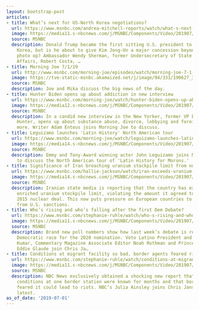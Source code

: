 ```yaml
---
layout: bootstrap-post
articles:
- title: What’s next for US-North Korea negotiations?
  url: https://www.msnbc.com/andrea-mitchell-reports/watch/what-s-next-for-us-north-korea-negotiations-63039557647
  image: https://media11.s-nbcnews.com/j/MSNBC/Components/Video/201907/n_mitchell_northkorea_190701_1920x1080.nbcnews-fp-1200-630.jpg
  source: MSNBC
  description: Donald Trump became the first sitting U.S. president to walk into North
    Korea, but is he about to give Kim Jong-Un a major concession beyond the priceless
    photo op? Ambassador Wendy Sherman, former Undersecretary of State for Political
    Affairs, Robert Costa, …
- title: Morning Joe 7/1/19
  url: http://www.msnbc.com/morning-joe/episodes/watch/morning-joe-7-1-19-episode
  image: https://tve-static-msnbc.akamaized.net/j/image/94/331/190627_3979937_Morning_Joe_7_1_19_800x450_1561319491670.video_1067x600.jpg
  source: MSNBC
  description: Joe and Mika discuss the big news of the day.
- title: Hunter Biden opens up about addiction in new interview
  url: https://www.msnbc.com/morning-joe/watch/hunter-biden-opens-up-about-addiction-in-new-interview-63031365709
  image: https://media12.s-nbcnews.com/j/MSNBC/Components/Video/201907/n_mj_hunter_190701_1920x1080.nbcnews-fp-1200-630.jpg
  source: MSNBC
  description: In a candid new interview in the New Yorker, former VP Biden's son,
    Hunter, opens up about substance abuse, divorce, lobbying and foreign work and
    more. Writer Adam Entous joins Morning Joe to discuss.
- title: Leguizamo launches 'Latin History' North American tour
  url: https://www.msnbc.com/morning-joe/watch/leguizamo-launches-latin-history-north-american-tour-63030341758
  image: https://media14.s-nbcnews.com/j/MSNBC/Components/Video/201907/n_mj_john_190701_1920x1080.nbcnews-fp-1200-630.jpg
  source: MSNBC
  description: Emmy and Tony-Award winning actor John Leguizamo joins Morning Joe
    to discuss the North American tour of 'Latin History for Morons.'
- title: Significance of Iran breaching uranium stockpile limit from nuclear deal
  url: https://www.msnbc.com/hallie-jackson/watch/iran-exceeds-uranium-stockpile-limit-breaching-nuclear-deal-63029829633
  image: https://media14.s-nbcnews.com/j/MSNBC/Components/Video/201907/n_hallie_brk_iran_ali_uranium_190701_1920x1080.nbcnews-fp-1200-630.jpg
  source: MSNBC
  description: Iranian state media is reporting that the country has exceeded its
    enriched uranium stockpile limit, violating the amount it agreed to hold in the
    2015 nuclear deal. This now puts pressure on European countries to give Iran relief
    from U.S. sanctions.
- title: Who’s rising and who’s falling after the first Dem Debate?
  url: https://www.msnbc.com/stephanie-ruhle/watch/who-s-rising-and-who-s-falling-after-the-first-dem-debate-63028805904
  image: https://media11.s-nbcnews.com/j/MSNBC/Components/Video/201907/n_ruhle_cblock_190701_1920x1080.nbcnews-fp-1200-630.jpg
  source: MSNBC
  description: Brand new poll numbers show how last week’s debate is reshaping the
    Democratic race for the 2020 nomination. Voto Latino President and CEO Maria Teresa
    Kumar, Commentary Magazine Associate Editor Noah Rothman and Princeton Professor
    Eddie Glaude join Chris Ja…
- title: Conditions at migrant facility so bad, border agents feared riots
  url: https://www.msnbc.com/stephanie-ruhle/watch/conditions-at-migrant-facility-so-bad-border-agents-feared-riots-63026245992
  image: https://media11.s-nbcnews.com/j/MSNBC/Components/Video/201907/n_ruhle_bblock_190701_1920x1080.nbcnews-fp-1200-630.jpg
  source: MSNBC
  description: NBC News exclusively obtained a shocking new report that shows horrible
    conditions at one border station were known for months and that border agents
    feared it could lead to riots. NBC’s Julia Ainsley joins Chris Jansing with the
    latest.
as_of_date: '2019-07-01'
---
```



